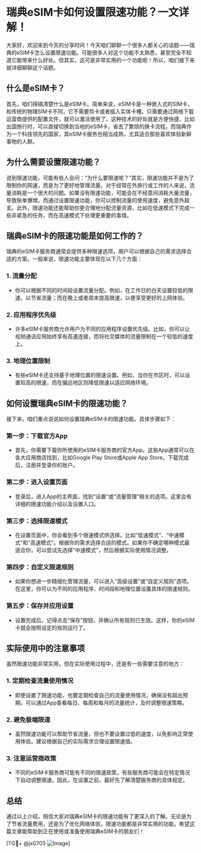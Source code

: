 # 瑞典eSIM卡如何设置限速功能？一文详解！

大家好，欢迎来到今天的分享时间！今天咱们聊聊一个很多人都关心的话题——瑞典的eSIM卡怎么设置限速功能。可能很多人对这个功能不太熟悉，甚至完全不知道它能带来什么好处。但其实，这可是非常实用的一个功能呢！所以，咱们接下来就详细聊聊这个话题。

## 什么是eSIM卡？

首先，咱们得搞清楚什么是eSIM卡。简单来说，eSIM卡是一种嵌入式的SIM卡，和传统的物理SIM卡不同，它不需要剪卡或者插入实体卡槽。只需要通过网络下载运营商提供的配置文件，就可以激活使用了。这种技术的好处就是方便快捷，比如出国旅行时，可以直接切换到当地的eSIM卡，省去了繁琐的换卡流程。而瑞典作为一个科技领先的国家，其eSIM卡服务也相当成熟，尤其适合那些喜欢体验新鲜事物的人群。

## 为什么需要设置限速功能？

说到限速功能，可能有些人会问：“为什么要限速呢？”其实，限速功能并不是为了限制你的网速，而是为了更好地管理流量。对于经常在外旅行或工作的人来说，流量消耗是一个很大的问题。如果没有限速功能，可能会在不经意间消耗大量流量，导致账单爆增。而通过设置限速功能，你可以控制流量的使用速度，避免意外超支。此外，限速功能还能帮助你更合理地分配流量资源，比如在低速模式下完成一些非紧急的任务，而在高速模式下处理更重要的事情。

## 瑞典eSIM卡的限速功能是如何工作的？

瑞典的eSIM卡服务商通常会提供多种限速选项，用户可以根据自己的需求选择合适的方案。一般来说，限速功能主要体现在以下几个方面：

### 1. **流量分配**
   - 你可以根据不同的时间段设置流量分配。例如，在工作日的白天设置较低的限速，以节省流量；而在晚上或者周末提高限速，以便享受更好的上网体验。
   
### 2. **应用程序优先级**
   - 许多eSIM卡服务商允许用户为不同的应用程序设置优先级。比如，你可以让视频通话应用始终享有高速连接，而将社交媒体的流量限制在一个较低的速度上。

### 3. **地理位置限制**
   - 有些eSIM卡还支持基于地理位置的限速设置。例如，当你在市区时，可以设置较高的限速，而在偏远地区则降低限速以适应网络环境。

## 如何设置瑞典eSIM卡的限速功能？

接下来，咱们重点说说如何设置瑞典eSIM卡的限速功能。具体步骤如下：

### 第一步：下载官方App
   - 首先，你需要下载你所使用的eSIM卡服务商的官方App。这些App通常可以在各大应用商店找到，比如Google Play Store或Apple App Store。下载完成后，注册并登录你的账户。

### 第二步：进入设置页面
   - 登录后，进入App的主界面，找到“设置”或“流量管理”相关的选项。这里会有详细的限速功能介绍以及设置入口。

### 第三步：选择限速模式
   - 在设置页面中，你会看到多个限速模式供选择。比如“低速模式”、“中速模式”和“高速模式”。根据你的需求选择合适的模式。如果你不确定哪种模式最适合你，可以尝试先选择“中速模式”，然后根据实际使用情况调整。

### 第四步：自定义限速规则
   - 如果你想进一步精细化管理流量，可以进入“高级设置”或“自定义规则”选项。在这里，你可以为不同的应用程序、时间段和地理位置设置具体的限速规则。

### 第五步：保存并应用设置
   - 设置完成后，记得点击“保存”按钮，并确认所有规则已生效。这样，你的eSIM卡就会按照设定的规则运行了。

## 实际使用中的注意事项

虽然限速功能非常实用，但在实际使用过程中，还是有一些需要注意的地方：

### 1. **定期检查流量使用情况**
   - 即使设置了限速功能，也要定期检查自己的流量使用情况，确保没有超出预期。可以通过App查看每日、每周和每月的流量统计，及时调整限速策略。

### 2. **避免极端限速**
   - 虽然限速功能可以帮助节省流量，但也不要设置过低的速度，以免影响正常使用体验。建议根据自己的实际需求合理设置限速值。

### 3. **注意运营商政策**
   - 不同的eSIM卡服务商可能有不同的限速政策，有些服务商可能会在特定情况下自动调整限速。因此，在设置之前，最好先了解清楚服务商的具体规定。

## 总结

通过以上介绍，相信大家对瑞典eSIM卡的限速功能有了更深入的了解。无论是为了节省流量费用，还是为了优化网络体验，限速功能都是非常实用的功能。希望这篇文章能帮助到正在使用或准备使用瑞典eSIM卡的朋友们！

[TG💪+ @jx0703 ![Image](https://github.com/user-attachments/assets/dbca1d08-cadb-493c-b0ec-ad6f7a83f270)]